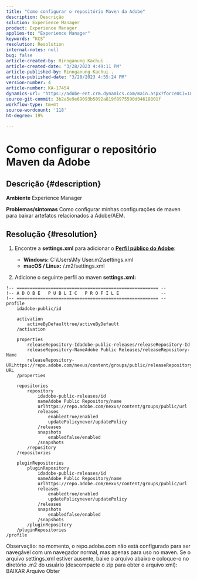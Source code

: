 ```yaml
---
title: "Como configurar o repositório Maven da Adobe"
description: Descrição
solution: Experience Manager
product: Experience Manager
applies-to: "Experience Manager"
keywords: “KCS”
resolution: Resolution
internal-notes: null
bug: false
article-created-by: Rinnganung Kachui .
article-created-date: "3/28/2023 4:49:11 PM"
article-published-by: Rinnganung Kachui .
article-published-date: "3/28/2023 4:55:24 PM"
version-number: 4
article-number: KA-17454
dynamics-url: "https://adobe-ent.crm.dynamics.com/main.aspx?forceUCI=1&pagetype=entityrecord&etn=knowledgearticle&id=a7f92373-88cd-ed11-b597-6045bd006268"
source-git-commit: 3b2a5e9e69093b5092a819f8975590d04618801f
workflow-type: tm+mt
source-wordcount: '118'
ht-degree: 19%

---
```


# Como configurar o repositório Maven da Adobe

## Descrição {#description}

<b>Ambiente</b>
Experience Manager


<b>Problemas/sintomas</b>
Como configurar minhas configurações de maven para baixar artefatos relacionados a Adobe/AEM.


## Resolução {#resolution}


1. Encontre a <b>settings.xml</b> para adicionar o <b>[Perfil público do Adobe](https://repo.adobe.com/index.html)</b>:

   - <b>Windows:</b> C:\Users\My User\.m2\settings.xml
   - <b>macOS / Linux:</b> /.m2/settings.xml
2. Adicione o seguinte perfil ao maven <b>settings.xml:</b>



```
!-- ====================================================== --
!-- A D O B E   P U B L I C   P R O F I L E                --
!-- ====================================================== --
profile
    idadobe-public/id

    activation
        activeByDefaulttrue/activeByDefault
    /activation

    properties
        releaseRepository-Idadobe-public-releases/releaseRepository-Id
        releaseRepository-NameAdobe Public Releases/releaseRepository-Name
        releaseRepository-URLhttps://repo.adobe.com/nexus/content/groups/public/releaseRepository-URL
    /properties

    repositories
        repository
            idadobe-public-releases/id
            nameAdobe Public Repository/name
            urlhttps://repo.adobe.com/nexus/content/groups/public/url
            releases
                enabledtrue/enabled
                updatePolicynever/updatePolicy
            /releases
            snapshots
                enabledfalse/enabled
            /snapshots
        /repository
    /repositories

    pluginRepositories
        pluginRepository
            idadobe-public-releases/id
            nameAdobe Public Repository/name
            urlhttps://repo.adobe.com/nexus/content/groups/public/url
            releases
                enabledtrue/enabled
                updatePolicynever/updatePolicy
            /releases
            snapshots
                enabledfalse/enabled
            /snapshots
        /pluginRepository
    /pluginRepositories
/profile
```


Observação: no momento, o repo.adobe.com não está configurado para ser navegável com um navegador normal, mas apenas para uso no maven. Se o arquivo settings.xml estiver ausente, baixe o arquivo abaixo e coloque-o no diretório .m2 do usuário (descompacte o zip para obter o arquivo xml): BAIXAR Arquivo Obter
